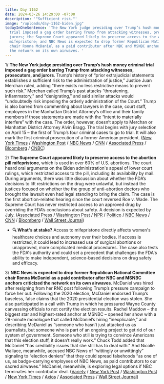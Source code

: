 ```yaml
---
title: Day 1162
date: 2024-03-26 14:29:00 -07:00
description: '"Sufficient risk."'
image: "/uploads/day-1162-biden.jpg"
todayInOneSentence: 'The New York judge presiding over Trump’s hush money criminal
  trial imposed a gag order barring Trump from attacking witnesses, prosecutors, and
  jurors; the Supreme Court appeared likely to preserve access to the abortion pill
  mifepristone; and NBC News is expected to drop former Republican National Committee
  chair Ronna McDaniel as a paid contributor after NBC and MSNBC anchors criticized
  the network on its own airwaves. '
---
```



1/ **The New York judge presiding over Trump’s hush money criminal trial imposed a gag order barring Trump from attacking witnesses, prosecutors, and jurors**. Trump’s history of “prior extrajudicial statements establishes a sufficient risk to the administration of justice,” Justice Juan Merchan ruled, adding "there exists no less restrictive means to prevent such risk." Merchan called Trump’s past attacks “threatening, inflammatory," and "denigrating,” and said similar attacks would “undoubtedly risk impeding the orderly administration of the Court.” Trump is also barred from commenting about lawyers in the case, court staff, employees in the Manhattan District Attorney’s office and their family members if those statements are made with the “intent to materially interfere” with the case. The order, however, doesn’t apply to Merchan or Manhattan District Attorney Alvin Bragg. The trial begins with jury selection on April 15 – the first of Trump’s four criminal cases to go to trial. It will also mark the first criminal prosecution of a former American president. ([New York Times](https://www.nytimes.com/2024/03/26/nyregion/trump-trial-gag-order.html) / [Washington Post](https://www.washingtonpost.com/national-security/2024/03/26/trump-gag-order-hush-money-trial/) / [NBC News](https://www.nbcnews.com/politics/donald-trump/judge-hush-money-case-hits-trump-partial-gag-order-rcna145170) / [CNN](https://www.cnn.com/2024/03/26/politics/trump-hush-money-trial-gag-order/index.html) / [Associated Press](https://apnews.com/article/trump-gag-order-hush-money-new-york-68317dee722581bfbde51c305788b614) / [Bloomberg](https://www.bloomberg.com/news/articles/2024-03-26/trump-judge-imposes-gag-order-in-new-york-hush-money-trial?srnd=homepage-americas&sref=MIBMEEoj) / [CNBC](https://www.cnbc.com/2024/03/26/trump-hit-with-gag-order-in-new-york-hush-money-case-after-slamming-judge.html))

2/ **The Supreme Court appeared likely to preserve access to the abortion pill mifepristone**, which is used in over 60% of U.S. abortions. The court heard oral arguments on the Biden administration's appeal of lower court rulings, which restricted access to the pill, including its availability by mail. During arguments, there was little discussion about whether the FDA’s decisions to lift restrictions on the drug were unlawful, but instead the justices focused on whether the the group of anti-abortion doctors who brought the lawsuit even had legal standing to bring the claim. The case is the first abortion-related hearing since the court reversed Roe v. Wade. The Supreme Court has never restricted access to an approved drug by overriding the FDA’s conclusions about safety. A decision is expected by July. ([Associated Press](https://apnews.com/article/supreme-court-abortion-mifepristone-telemedicine-4406d53e8af90f6a523264f535f5adf8) / [Washington Post](https://www.washingtonpost.com/politics/2024/03/26/supreme-court-abortion-pill-mifepristone/) / [NPR](https://www.npr.org/2024/03/26/1240915498/supreme-court-abortion-pill) / [Politico](https://www.politico.com/news/2024/03/26/scotus-restrict-abortion-pill-mifepristone-00149039) / [NBC News](https://www.nbcnews.com/politics/supreme-court/supreme-court-weighs-challenge-abortion-pills-widespread-availability-rcna144903) / [CNN](https://www.cnn.com/2024/03/26/politics/takeaways-from-the-supreme-court-arguments-over-the-abortion-drug-mifepristone/index.html) / [Bloomberg](https://www.bloomberg.com/news/articles/2024-03-26/supreme-court-suggests-it-will-back-access-to-abortion-pill?srnd=homepage-americas&sref=MIBMEEoj) / [Wall Street Journal](https://www.wsj.com/us-news/law/supreme-court-arguments-abortion-pill-mifepristone-c31de31a?mod=hp_lead_pos1))

* **🔍 What's at stake?** Access to mifepristone directly affects women's healthcare choices and autonomy over their bodies. If access is restricted, it could lead to increased use of surgical abortions or unapproved, more complicated medical procedures. The case also tests the FDA's authority and could set a precedent that challenges the FDA's ability to make independent, science-based decisions on drug safety and efficacy.
 
3/ **NBC News is expected to drop former Republican National Committee chair Ronna McDaniel as a paid contributor after NBC and MSNBC anchors criticized the network on its own airwaves**. McDaniel was hired after resigning from her RNC post following Trump’s pressure campaign to force her out. Following the 2020 election, McDaniel endorsed Trump’s baseless, false claims that the 2020 presidential election was stolen. She also participated in a call with Trump in which he pressured Wayne County canvassing officials to not certify the election results. Rachel Maddow – the biggest star and highest-rated anchor at MSNBC – opened her show with a 29-minute monologue that called McDaniel’s hiring “inexplicable,” and describing McDaniel as “someone who hasn’t just attacked us as journalists, but someone who is part of an ongoing project to get rid of our system of government. Someone who still is trying to convince Americans that this election stuff, it doesn’t really work.” Chuck Todd added that McDaniel “has credibility issues that she still has to deal with." And Nicolle Wallace, meanwhile, accused NBC News of “wittingly or unwittingly” signaling to “election deniers” that they could spread falsehoods “as one of us, as badge-carrying employees of NBC News, as paid contributors to our sacred airwaves.” McDaniel, meanwhile, is exploring legal options if NBC terminates her contributor deal. ([Variety](https://variety.com/2024/tv/news/nbc-news-ronna-mcdaniel-decide-fate-1235952145/) / [New York Post](https://nypost.com/2024/03/26/media/nbc-news-to-drop-ex-rnc-chair-ronna-mcdaniel-after-rachel-maddow-morning-joe-revolt/) / [Washington Post](https://www.washingtonpost.com/style/media/2024/03/25/rachel-maddow-ronna-mcdaniel-msnbc-pundits-object/) / [New York Times](https://www.nytimes.com/2024/03/25/business/media/nbc-ronna-mcdaniel-rebellion.html) / [Axios](https://www.axios.com/2024/03/26/nbc-news-ronna-mcdaniel-commentator) / [Associated Press](https://apnews.com/article/nbc-news-mcdaniel-todd-election-fraud-683aa560f0824725023dacde0f504ad6) / [Wall Street Journal](https://www.wsj.com/business/media/ronna-mcdaniel-nbc-610d30bc?mod=hp_lead_pos5))

